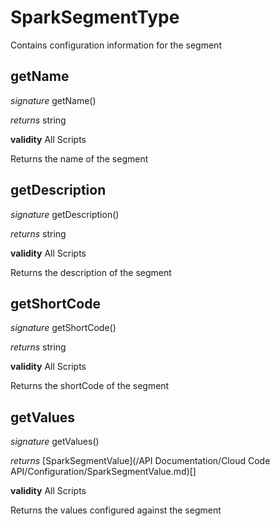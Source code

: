 # SparkSegmentType

Contains configuration information for the segment


## getName
_signature_ getName()</p>
_returns_ string</p>

<b>validity</b> All Scripts

Returns the name of the segment

## getDescription
_signature_ getDescription()</p>
_returns_ string</p>

<b>validity</b> All Scripts

Returns the description of the segment

## getShortCode
_signature_ getShortCode()</p>
_returns_ string</p>

<b>validity</b> All Scripts

Returns the shortCode of the segment

## getValues
_signature_ getValues()</p>
_returns_ [SparkSegmentValue](/API Documentation/Cloud Code API/Configuration/SparkSegmentValue.md)[]</p>

<b>validity</b> All Scripts

Returns the values configured against the segment

